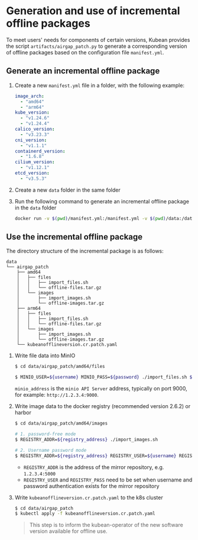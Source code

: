 # Generation and use of incremental offline packages

To meet users' needs for components of certain versions, Kubean provides the script `artifacts/airgap_patch.py` to generate a corresponding version of offline packages based on the configuration file `manifest.yml`.

## Generate an incremental offline package

1. Create a new `manifest.yml` file in a folder, with the following example:

    ```yaml
    image_arch:
      - "amd64"
      - "arm64"
    kube_version:
      - "v1.24.6"
      - "v1.24.4"
    calico_version:
      - "v3.23.3"
    cni_version:
      - "v1.1.1"
    containerd_version:
      - "1.6.8"
    cilium_version:
      - "v1.12.1"
    etcd_version:
      - "v3.5.3"
    ```

2. Create a new `data` folder in the same folder

3. Run the following command to generate an incremental offline package in the `data` folder

    ```bash
    docker run -v $(pwd)/manifest.yml:/manifest.yml -v $(pwd)/data:/data ghcr.io/hangscer8/airgap-patch:v0.2.0
    ```

## Use the incremental offline package

The directory structure of the incremental package is as follows:

```
data
└── airgap_patch
    ├── amd64
    │   ├── files
    │   │   ├── import_files.sh
    │   │   └── offline-files.tar.gz
    │   └── images
    │       ├── import_images.sh
    │       └── offline-images.tar.gz
    ├── arm64
    │   ├── files
    │   │   ├── import_files.sh
    │   │   └── offline-files.tar.gz
    │   └── images
    │       ├── import_images.sh
    │       └── offline-images.tar.gz
    └── kubeanofflineversion.cr.patch.yaml
```

1. Write file data into MinIO

    ```bash
    $ cd data/airgap_patch/amd64/files

    $ MINIO_USER=${username} MINIO_PASS=${password} ./import_files.sh ${minio_address}
    ```

    `minio_address` is the `minio API Server` address, typically on port 9000, for example: `http://1.2.3.4:9000`.

2. Write image data to the docker registry (recommended version 2.6.2) or harbor

    ```bash
    $ cd data/airgap_patch/amd64/images 

    # 1. password-free mode
    $ REGISTRY_ADDR=${registry_address} ./import_images.sh

    # 2. Username password mode
    $ REGISTRY_ADDR=${registry_address} REGISTRY_USER=${username} REGISTRY_PASS=${password} ./import_images.sh
    ```

    * `REGISTRY_ADDR` is the address of the mirror repository, e.g. `1.2.3.4:5000`
    * `REGISTRY_USER` and `REGISTRY_PASS` need to be set when username and password authentication exists for the mirror repository

3. Write `kubeanofflineversion.cr.patch.yaml` to the k8s cluster

    ```bash
    $ cd data/airgap_patch
    $ kubectl apply -f kubeanofflineversion.cr.patch.yaml 
    ```

    > This step is to inform the kubean-operator of the new software version available for offline use.

